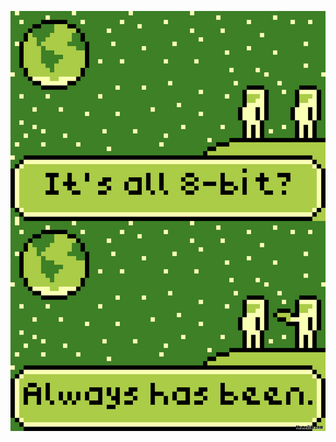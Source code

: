 ![](8bit.png)

<!--
**viktorpenelski/viktorpenelski** is a ✨ _special_ ✨ repository because its `README.md` (this file) appears on your GitHub profile.
-->
